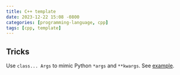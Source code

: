 ```yaml
---
title: C++ template
date: 2023-12-22 15:08 -0800
categories: [programming-language, cpp]
tags: [cpp, template]
---
```


## Tricks

Use `class... Args` to mimic Python `*args` and `**kwargs`. See
[example](https://github.com/mysql/mysql-server/blob/066cdfcf6a4523deda65a8315e12e8dfd7d49c9d/sql/iterators/timing_iterator.h#L221).
